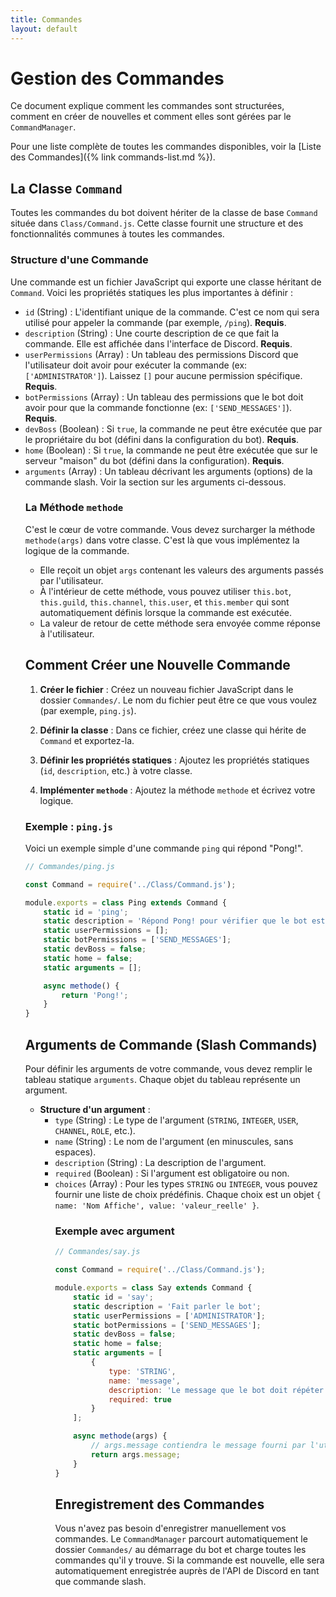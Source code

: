 ```yaml
---
title: Commandes
layout: default
---
```

# Gestion des Commandes

Ce document explique comment les commandes sont structurées, comment en créer de nouvelles et comment elles sont gérées par le `CommandManager`.

Pour une liste complète de toutes les commandes disponibles, voir la [Liste des Commandes]({% link commands-list.md %}).

## La Classe `Command`

Toutes les commandes du bot doivent hériter de la classe de base `Command` située dans `Class/Command.js`. Cette classe fournit une structure et des fonctionnalités communes à toutes les commandes.

### Structure d'une Commande

Une commande est un fichier JavaScript qui exporte une classe héritant de `Command`. Voici les propriétés statiques les plus importantes à définir :

-   `id` (String) : L'identifiant unique de la commande. C'est ce nom qui sera utilisé pour appeler la commande (par exemple, `/ping`). **Requis**.
-   `description` (String) : Une courte description de ce que fait la commande. Elle est affichée dans l'interface de Discord. **Requis**.
-   `userPermissions` (Array<String>) : Un tableau des permissions Discord que l'utilisateur doit avoir pour exécuter la commande (ex: `['ADMINISTRATOR']`). Laissez `[]` pour aucune permission spécifique. **Requis**.
-   `botPermissions` (Array<String>) : Un tableau des permissions que le bot doit avoir pour que la commande fonctionne (ex: `['SEND_MESSAGES']`). **Requis**.
-   `devBoss` (Boolean) : Si `true`, la commande ne peut être exécutée que par le propriétaire du bot (défini dans la configuration du bot). **Requis**.
-   `home` (Boolean) : Si `true`, la commande ne peut être exécutée que sur le serveur "maison" du bot (défini dans la configuration). **Requis**.
-   `arguments` (Array<Object>) : Un tableau décrivant les arguments (options) de la commande slash. Voir la section sur les arguments ci-dessous.

### La Méthode `methode`

C'est le cœur de votre commande. Vous devez surcharger la méthode `methode(args)` dans votre classe. C'est là que vous implémentez la logique de la commande.

-   Elle reçoit un objet `args` contenant les valeurs des arguments passés par l'utilisateur.
-   À l'intérieur de cette méthode, vous pouvez utiliser `this.bot`, `this.guild`, `this.channel`, `this.user`, et `this.member` qui sont automatiquement définis lorsque la commande est exécutée.
-   La valeur de retour de cette méthode sera envoyée comme réponse à l'utilisateur.

## Comment Créer une Nouvelle Commande

1.  **Créer le fichier** : Créez un nouveau fichier JavaScript dans le dossier `Commandes/`. Le nom du fichier peut être ce que vous voulez (par exemple, `ping.js`).

2.  **Définir la classe** : Dans ce fichier, créez une classe qui hérite de `Command` et exportez-la.

3.  **Définir les propriétés statiques** : Ajoutez les propriétés statiques (`id`, `description`, etc.) à votre classe.

4.  **Implémenter `methode`** : Ajoutez la méthode `methode` et écrivez votre logique.

### Exemple : `ping.js`

Voici un exemple simple d'une commande `ping` qui répond "Pong!".

```javascript
// Commandes/ping.js

const Command = require('../Class/Command.js');

module.exports = class Ping extends Command {
    static id = 'ping';
    static description = 'Répond Pong! pour vérifier que le bot est en ligne';
    static userPermissions = [];
    static botPermissions = ['SEND_MESSAGES'];
    static devBoss = false;
    static home = false;
    static arguments = [];

    async methode() {
        return 'Pong!';
    }
}
```

## Arguments de Commande (Slash Commands)

Pour définir les arguments de votre commande, vous devez remplir le tableau statique `arguments`. Chaque objet du tableau représente un argument.

-   **Structure d'un argument** :
    -   `type` (String) : Le type de l'argument (`STRING`, `INTEGER`, `USER`, `CHANNEL`, `ROLE`, etc.).
    -   `name` (String) : Le nom de l'argument (en minuscules, sans espaces).
    -   `description` (String) : La description de l'argument.
    -   `required` (Boolean) : Si l'argument est obligatoire ou non.
    -   `choices` (Array<Object>) : Pour les types `STRING` ou `INTEGER`, vous pouvez fournir une liste de choix prédéfinis. Chaque choix est un objet `{ name: 'Nom Affiche', value: 'valeur_reelle' }`.

### Exemple avec argument

```javascript
// Commandes/say.js

const Command = require('../Class/Command.js');

module.exports = class Say extends Command {
    static id = 'say';
    static description = 'Fait parler le bot';
    static userPermissions = ['ADMINISTRATOR'];
    static botPermissions = ['SEND_MESSAGES'];
    static devBoss = false;
    static home = false;
    static arguments = [
        {
            type: 'STRING',
            name: 'message',
            description: 'Le message que le bot doit répéter',
            required: true
        }
    ];

    async methode(args) {
        // args.message contiendra le message fourni par l'utilisateur
        return args.message;
    }
}
```

## Enregistrement des Commandes

Vous n'avez pas besoin d'enregistrer manuellement vos commandes. Le `CommandManager` parcourt automatiquement le dossier `Commandes/` au démarrage du bot et charge toutes les commandes qu'il y trouve. Si la commande est nouvelle, elle sera automatiquement enregistrée auprès de l'API de Discord en tant que commande slash.

